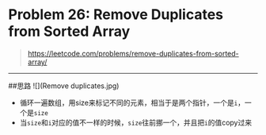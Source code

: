 # Problem 26: Remove Duplicates from Sorted Array


> https://leetcode.com/problems/remove-duplicates-from-sorted-array/

---------
##思路
![](Remove duplicates.jpg)

* 循环一遍数组，用size来标记不同的元素，相当于是两个指针，一个是```i```，一个是```size```
* 当```size```和```i```对应的值不一样的时候，```size```往前挪一个，并且把```i```的值copy过来